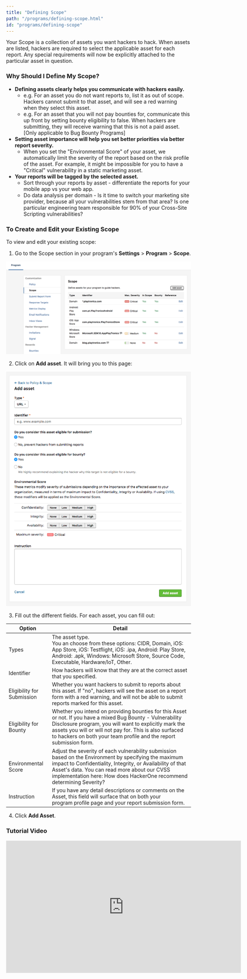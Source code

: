 ```yaml
---
title: "Defining Scope"
path: "/programs/defining-scope.html"
id: "programs/defining-scope"
---
```


Your Scope is a collection of assets you want hackers to hack. When assets are listed, hackers are required to select the applicable asset for each report. Any special requirements will now be explicitly attached to the particular asset in question.

### Why Should I Define My Scope?
* **Defining assets clearly helps you communicate with hackers easily.**
  * e.g. For an asset you do not want reports to, list it as out of scope. Hackers cannot submit to that asset, and will see a red warning when they select this asset.
  * e.g. For an asset that you will not pay bounties for, communicate this up front by setting bounty eligibility to false. When hackers are submitting, they will receive warning that this is not a paid asset. [Only applicable to Bug Bounty Programs]
* **Setting asset importance will help you set better priorities via better report severity.**
  * When you set the "Environmental Score" of your asset, we automatically limit the severity of the report based on the risk profile of the asset. For example, it might be impossible for you to have a "Critical" vulnerability in a static marketing asset.
* **Your reports will be tagged by the selected asset.**
  * Sort through your reports by asset - differentiate the reports for your mobile app vs your web app.
  * Do data analysis per domain - Is it time to switch your marketing site provider, because all your vulnerabilities stem from that area? Is one particular engineering team responsible for 90% of your Cross-Site Scripting vulnerabilities?

### To Create and Edit your Existing Scope
To view and edit your existing scope:
1. Go to the Scope section in your program's **Settings** > **Program** > **Scope**.

![Scope image 1](./images/scope-1.png)

2. Click on **Add asset**. It will bring you to this page:

![Scope image 2](./images/Scope2.png)

3. Fill out the different fields. For each asset, you can fill out:

Option | Detail
----- | -----
Types | The asset type. <br>You an choose from these options: CIDR, Domain, iOS: App Store, iOS: Testflight, iOS: .ipa, Android: Play Store, Android: .apk, Windows: Microsoft Store, Source Code, Executable, Hardware/loT, Other.
Identifier | How hackers will know that they are at the correct asset that you specified.
Eligibility for Submission | Whether you want hackers to submit to reports about this asset. If "no", hackers will see the asset on a report form with a red warning, and will not be able to submit reports marked for this asset.
Eligibility for Bounty | Whether you intend on providing bounties for this Asset or not. If you have a mixed Bug Bounty - Vulnerability Disclosure program, you will want to explicitly mark the assets you will or will not pay for. This is also surfaced to hackers on both your team profile and the report submission form.
Environmental Score | Adjust the severity of each vulnerability submission based on the Environment by specifying the maximum impact to Confidentiality, Integrity, or Availability of that Asset's data. You can read more about our CVSS implementation here: How does HackerOne recommend determining Severity?
Instruction | If you have any detail descriptions or comments on the Asset, this field will surface that on both your program profile page and your report submission form.
4. Click **Add Asset**.

### Tutorial Video
<iframe id="ytplayer" type="text/html" width="640" height="360" src="https://www.youtube-nocookie.com/embed/9l1yZJAk1Fg?rel=0&autoplay=0&origin={{ site.url }}" frameborder="0"></iframe>
